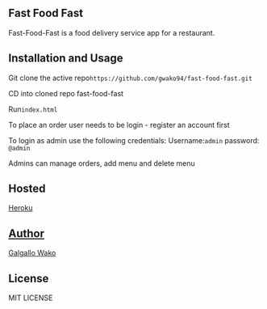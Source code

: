 <h2>Fast Food Fast</h2>
<p>Fast-Food-Fast is a food delivery service app for a restaurant.</p>

<h2>Installation and Usage</h2>
<p>Git clone the active repo<code>https://github.com/gwako94/fast-food-fast.git</code></p>
<p>CD into cloned repo fast-food-fast</p>
<p>Run<code>index.html</code><p>
<p>To place an order user needs to be login - register an account first<p>
<p>To login as admin use the following credentials: Username:<code>admin</code>
  password: <code>@admin</code></p>
<p>Admins can manage orders, add menu and delete menu</p>

<h2>Hosted</h2>
<p><a href="https://fast-food-front.herokuapp.com/ui/index.html">Heroku<p>

<h2>Author</h2>
<a href="#">Galgallo Wako</a>

<h2>License</h2>
<p>MIT LICENSE</p>
